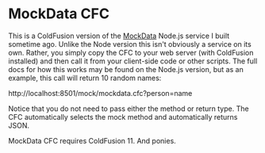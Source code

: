 MockData CFC
===

This is a ColdFusion version of the [MockData](https://github.com/cfjedimaster/mockdata) Node.js service
I built sometime ago. Unlike the Node version this isn't obviously a service on its own. Rather, you simply
copy the CFC to your web server (with ColdFusion installed) and then call it from your client-side code or
other scripts. The full docs for how this works may be found on the Node.js version, but as an example, this
call will return 10 random names:

http://localhost:8501/mock/mockdata.cfc?person=name

Notice that you do not need to pass either the method or return type. The CFC automatically selects
the mock method and automatically returns JSON. 

MockData CFC requires ColdFusion 11. And ponies.